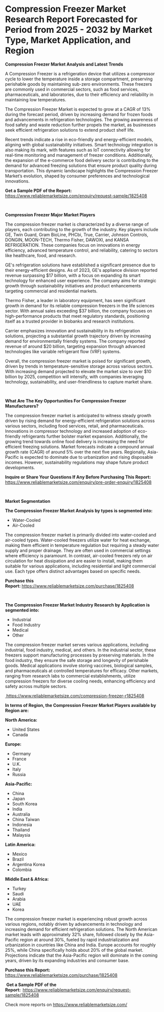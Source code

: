 <p><h1>Compression Freezer Market Research Report Forecasted for Period from 2025 -  2032 by Market Type, Market Application, and Region</h1></p><p><strong>Compression Freezer Market Analysis and Latest Trends</strong></p>
<p><p>A Compression Freezer is a refrigeration device that utilizes a compressor cycle to lower the temperature inside a storage compartment, preserving perishable goods by maintaining sub-zero environments. These freezers are commonly used in commercial sectors, such as food services, pharmaceuticals, and laboratories, due to their efficiency and reliability in maintaining low temperatures.</p><p>The Compression Freezer Market is expected to grow at a CAGR of 13% during the forecast period, driven by increasing demand for frozen foods and advancements in refrigeration technologies. The growing awareness of food safety and waste reduction further propels the market, as businesses seek efficient refrigeration solutions to extend product shelf life. </p><p>Recent trends indicate a rise in eco-friendly and energy-efficient models, aligning with global sustainability initiatives. Smart technology integration is also making its mark, with features such as IoT connectivity allowing for real-time monitoring and management of freezer conditions. Additionally, the expansion of the e-commerce food delivery sector is contributing to the demand for advanced freezing solutions that ensure product quality during transportation. This dynamic landscape highlights the Compression Freezer Market’s evolution, shaped by consumer preferences and technological innovations.</p></p>
<p><strong>Get a Sample PDF of the Report:&nbsp;</strong> <a href="https://www.reliablemarketsize.com/enquiry/request-sample/1825408?utm_campaign=2005&utm_medium=2&utm_source=Github&utm_content=ia&utm_term=27022025&utm_id=compression-freezer">https://www.reliablemarketsize.com/enquiry/request-sample/1825408</a></p>
<p>&nbsp;</p>
<p><strong>Compression Freezer Major Market Players</strong></p>
<p><p>The compression freezer market is characterized by a diverse range of players, each contributing to the growth of the industry. Key players include GE, Twin Guard, Gram BioLine, PHCbi, True, Carrier, Johnson Controls, DONGIN, MOON-TECH, Thermo Fisher, DAWOXI, and KANSA REFRIGERATION. These companies focus on innovations in energy efficiency, advanced temperature control, and reliability, catering to sectors like healthcare, food, and research.</p><p>GE's refrigeration solutions have established a significant presence due to their energy-efficient designs. As of 2023, GE's appliance division reported revenue surpassing $17 billion, with a focus on expanding its smart technology for enhanced user experience. The company aims for strategic growth through sustainability initiatives and product enhancements targeting commercial and residential markets.</p><p>Thermo Fisher, a leader in laboratory equipment, has seen significant growth in demand for its reliable compression freezers in the life sciences sector. With annual sales exceeding $37 billion, the company focuses on high-performance products that meet regulatory standards, positioning itself as a trusted provider in biobanks and research institutions.</p><p>Carrier emphasizes innovation and sustainability in its refrigeration solutions, projecting a substantial growth trajectory driven by increasing demand for environmentally friendly systems. The company reported revenue of around $20 billion, targeting expansion through advanced technologies like variable refrigerant flow (VRF) systems.</p><p>Overall, the compression freezer market is poised for significant growth, driven by trends in temperature-sensitive storage across various sectors. With increasing demand projected to elevate the market size to over $10 billion by 2025, competition will intensify, with companies leveraging technology, sustainability, and user-friendliness to capture market share.</p></p>
<p>&nbsp;</p>
<p><strong>What Are The Key Opportunities For Compression Freezer Manufacturers?</strong></p>
<p><p>The compression freezer market is anticipated to witness steady growth driven by rising demand for energy-efficient refrigeration solutions across various sectors, including food services, retail, and pharmaceuticals. Innovations in compressor technology and increased adoption of eco-friendly refrigerants further bolster market expansion. Additionally, the growing trend towards online food delivery is increasing the need for efficient freezing solutions. Market forecasts indicate a compound annual growth rate (CAGR) of around 5% over the next five years. Regionally, Asia-Pacific is expected to dominate due to urbanization and rising disposable incomes. However, sustainability regulations may shape future product developments.</p></p>
<p><strong>Inquire or Share Your Questions If Any Before Purchasing This Report:</strong> <a href="https://www.reliablemarketsize.com/enquiry/pre-order-enquiry/1825408?utm_campaign=2005&utm_medium=2&utm_source=Github&utm_content=ia&utm_term=27022025&utm_id=compression-freezer">https://www.reliablemarketsize.com/enquiry/pre-order-enquiry/1825408</a></p>
<p>&nbsp;</p>
<p><strong>Market Segmentation</strong></p>
<p><strong>The Compression Freezer Market Analysis by types is segmented into:</strong></p>
<p><ul><li>Water-Cooled</li><li>Air-Cooled</li></ul></p>
<p><p>The compression freezer market is primarily divided into water-cooled and air-cooled types. Water-cooled freezers utilize water for heat exchange, making them efficient in temperature regulation but requiring a steady water supply and proper drainage. They are often used in commercial settings where efficiency is paramount. In contrast, air-cooled freezers rely on air circulation for heat dissipation and are easier to install, making them suitable for various applications, including residential and light commercial use. Each type offers distinct advantages based on specific needs.</p></p>
<p><strong>Purchase this Report:&nbsp;</strong><a href="https://www.reliablemarketsize.com/purchase/1825408?utm_campaign=2005&utm_medium=2&utm_source=Github&utm_content=ia&utm_term=27022025&utm_id=compression-freezer">https://www.reliablemarketsize.com/purchase/1825408</a></p>
<p>&nbsp;</p>
<p><strong>The Compression Freezer Market Industry Research by Application is segmented into:</strong></p>
<p><ul><li>Industrial</li><li>Food Industry</li><li>Medical</li><li>Other</li></ul></p>
<p><p>The compression freezer market serves various applications, including industrial, food industry, medical, and others. In the industrial sector, these freezers support manufacturing processes by preserving materials. In the food industry, they ensure the safe storage and longevity of perishable goods. Medical applications involve storing vaccines, biological samples, and pharmaceuticals at controlled temperatures for efficacy. Other markets, ranging from research labs to commercial establishments, utilize compression freezers for diverse cooling needs, enhancing efficiency and safety across multiple sectors.</p></p>
<p><a href="https://www.reliablemarketsize.com/compression-freezer-r1825408?utm_campaign=2005&utm_medium=2&utm_source=Github&utm_content=ia&utm_term=27022025&utm_id=compression-freezer">&nbsp;https://www.reliablemarketsize.com/compression-freezer-r1825408</a></p>
<p><strong>In terms of Region, the Compression Freezer Market Players available by Region are:</strong></p>
<p>
    <p> <strong> North America: </strong>
        <ul>
            <li>United States</li>
            <li>Canada</li>
        </ul>
        </p> 
    <p> <strong> Europe: </strong>
        <ul>
            <li>Germany</li>
            <li>France</li>
            <li>U.K.</li>
            <li>Italy</li>
            <li>Russia</li>
        </ul>
        </p> 
    <p> <strong> Asia-Pacific: </strong>
        <ul>
            <li>China</li>
            <li>Japan</li>
            <li>South Korea</li>
            <li>India</li>
            <li>Australia</li>
            <li>China Taiwan</li>
            <li>Indonesia</li>
            <li>Thailand</li>
            <li>Malaysia</li>
        </ul>
        </p> 
    <p> <strong> Latin America: </strong>
        <ul>
            <li>Mexico</li>
            <li>Brazil</li>
            <li>Argentina Korea</li>
            <li>Colombia</li>
        </ul>
        </p> 
    <p> <strong> Middle East & Africa: </strong>
        <ul>
            <li>Turkey</li>
            <li>Saudi</li>
            <li>Arabia</li>
            <li>UAE</li>
            <li>Korea</li>
        </ul>
    </p>
    </p>
<p><p>The compression freezer market is experiencing robust growth across various regions, notably driven by advancements in technology and increasing demand for efficient refrigeration solutions. The North American market leads with approximately 32% share, followed closely by the Asia-Pacific region at around 30%, fueled by rapid industrialization and urbanization in countries like China and India. Europe accounts for roughly 25%, while China specifically holds about 20% of the global market. Projections indicate that the Asia-Pacific region will dominate in the coming years, driven by its expanding industries and consumer base.</p></p>
<p><strong>Purchase this Report: </strong><a href="https://www.reliablemarketsize.com/purchase/1825408?utm_campaign=2005&utm_medium=2&utm_source=Github&utm_content=ia&utm_term=27022025&utm_id=compression-freezer">https://www.reliablemarketsize.com/purchase/1825408</a></p>
<p>&nbsp;<strong>Get a Sample PDF of the Report:&nbsp;&nbsp;</strong><a href="https://www.reliablemarketsize.com/enquiry/request-sample/1825408?utm_campaign=2005&utm_medium=2&utm_source=Github&utm_content=ia&utm_term=27022025&utm_id=compression-freezer">https://www.reliablemarketsize.com/enquiry/request-sample/1825408</a></p>
<p><strong></strong></p>
<p>Check more reports on <a href="https://www.reliablemarketsize.com/?utm_campaign=2005&utm_medium=2&utm_source=Github&utm_content=ia&utm_term=27022025&utm_id=compression-freezer">https://www.reliablemarketsize.com/</a></p>